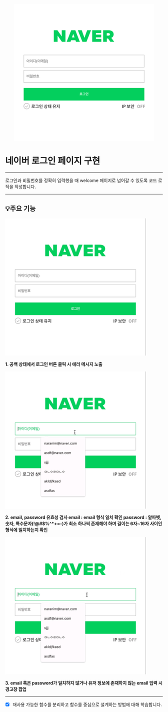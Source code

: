 <p align="center">
    <img src="./assets/naver_login.png" alt="네이버로그인" width="450px">
</p>

# 네이버 로그인 페이지 구현

---

로그인과 비밀번호를 정확히 입력했을 때 welcome 페이지로 넘어갈 수 있도록 코드 로직을 작성합니다.

---

## 💡주요 기능

<img src="./assets/error(null).gif" alt="공백 로그인 에러" width="450px">

**1. 공백 상태에서 로그인 버튼 클릭 시 에러 메시지 노출**

<img src="./assets/validation.gif" alt="로그인 유효성 검사" width="450px">

**2. email, password 유효성 검사
email : email 형식 일치 확인
password : 알파벳, 숫자, 특수문자(!@#$%^*+=-)가 최소 하나씩 존재해야 하며 길이는 6자~16자 사이인 형식에 일치하는지 확인**

<img src="./assets/login_check.gif" alt="로그인 실패 시 경고창" width="450px">

**3. email 혹은 password가 일치하지 않거나 유저 정보에 존재하지 않는 email 입력 시 경고창 팝업**

---

- [x] 재사용 가능한 함수를 분리하고 함수를 중심으로 설계하는 방법에 대해 학습합니다.

